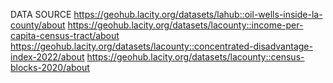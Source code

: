 DATA SOURCE https://geohub.lacity.org/datasets/lahub::oil-wells-inside-la-county/about
https://geohub.lacity.org/datasets/lacounty::income-per-capita-census-tract/about
https://geohub.lacity.org/datasets/lacounty::concentrated-disadvantage-index-2022/about
https://geohub.lacity.org/datasets/lacounty::census-blocks-2020/about
